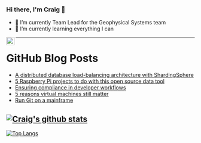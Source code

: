 ### Hi there, I'm Craig 👋

<!--
**CraigTeelFugro/CraigTeelFugro** is a ✨ _special_ ✨ repository because its `README.md` (this file) appears on your GitHub profile.

Here are some ideas to get you started:
-->

- 🔭 I’m currently Team Lead for the Geophysical Systems team
- 🌱 I’m currently learning everything I can

[<img align="left" alt="Craig Teel | LinkedIn" width="22px" src="https://cdn.jsdelivr.net/npm/simple-icons@v3/icons/linkedin.svg" />][linkedin]

---

# GitHub Blog Posts

<!-- BLOG-POST-LIST:START -->
- [A distributed database load-balancing architecture with ShardingSphere](https://opensource.com/article/23/4/distributed-database-load-balancing-architecture-shardingsphere)
- [5 Raspberry Pi projects to do with this open source data tool](https://opensource.com/article/23/4/raspberry-pi-projects-influxdb)
- [Ensuring compliance in developer workflows](https://github.blog/2023-04-13-ensuring-compliance-in-developer-workflows/)
- [5 reasons virtual machines still matter](https://opensource.com/article/23/4/5-reasons-virtual-machines-still-matter)
- [Run Git on a mainframe](https://opensource.com/article/23/4/git-mainframe)
<!-- BLOG-POST-LIST:END -->

## [![Craig's github stats](https://github-readme-stats.vercel.app/api?username=craigteelfugro&show_icons=true&theme=radical)](https://github.com/anuraghazra/github-readme-stats)


[linkedin]: https://linkedin.com/in/craig-teel-b8786771
[![Top Langs](https://github-readme-stats.vercel.app/api/top-langs/?username=craigteelfugro&layout=compact)](https://github.com/anuraghazra/github-readme-stats)
